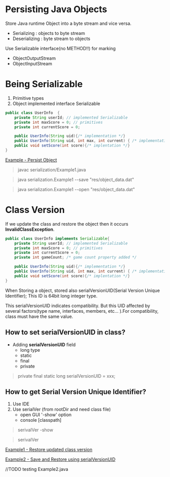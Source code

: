 
Persisting Java Objects
==========================
 Store Java runtime Object into a byte stream and vice versa.

 - Serializing : objects to byte stream
 - Deserializing : byte stream to objects
 
 Use Serializable interface(no METHOD!!) for marking

 * ObjectOutputStream
 * ObjectInputStream


Being Serializable
==========================
 1. Primitive types
 2. Object implemented interface Serializable

```java
public class UserInfo  {
    private String userId; // implemented Serializable 
    private int maxScore = 0; // primitives
    private int currentScore = 0;

    public UserInfo(String uid){/* implementation */}
    public UserInfo(String uid, int max, int current) { /* implementation */ }
    public void setScore(int score){/* implentation */}
}

```

 [Example - Persist Object](Example1.java)
 > javac serialization/Example1.java
 
 > java serialization.Example1 --save "res/object_data.dat"
 
 > java serialization.Example1 --open "res/object_data.dat"
 

Class Version
===========================

 If we update the class and restore the object then it occurs **InvalidClassException**.

```java
public class UserInfo implements Serializable{
    private String userId; // implemented Serializable 
    private int maxScore = 0; // primitives
    private int currentScore = 0;
    private int gameCount; /* game count property added */

    public UserInfo(String uid){/* implementation */}
    public UserInfo(String uid, int max, int current) { /* implementation */ }
    public void setScore(int score){/* implentation */}
}
```


 When Storing a object, stored also serialVersionUID(Serial Version Unique Identifier); This ID is 64bit long integer type. 

 This serialVersionUID indicates compatibility. But this UID affected by several factors(type name, interfaces, members, etc... ).For compatibility, class must have the same value.
 
 
How to set serialVersionUID in class?
---------------------------
 -  Adding **serialVersionUID** field
    * long type
    * static
    * final
    * private 

> private final static long serialVersionUID = xxx;


How to get **Serial Version Unique Identifier**?
---------------------------

 1. Use IDE 
 2. Use serialVer (from rootDir and need class file)
    - open GUI '-show' option
    - console [classpath]

> serivalVer -show
    
> serivalVer 


 [Example1 - Restore updated class version](Example1.java)
 
 [Example2 - Save and Restore using serialVersionUID](Example2.java)


//TODO testing Example2.java